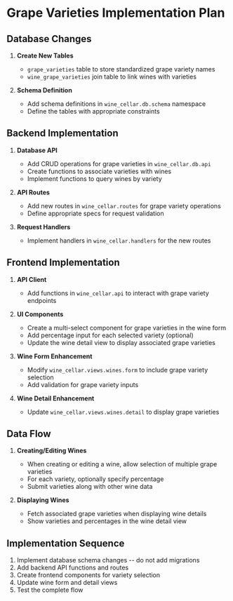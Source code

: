 # Grape Varieties Implementation Plan

## Database Changes

1. **Create New Tables**
   - `grape_varieties` table to store standardized grape variety names
   - `wine_grape_varieties` join table to link wines with varieties

2. **Schema Definition**
   - Add schema definitions in `wine_cellar.db.schema` namespace
   - Define the tables with appropriate constraints

## Backend Implementation

1. **Database API**
   - Add CRUD operations for grape varieties in `wine_cellar.db.api`
   - Create functions to associate varieties with wines
   - Implement functions to query wines by variety

2. **API Routes**
   - Add new routes in `wine_cellar.routes` for grape variety operations
   - Define appropriate specs for request validation

3. **Request Handlers**
   - Implement handlers in `wine_cellar.handlers` for the new routes

## Frontend Implementation

1. **API Client**
   - Add functions in `wine_cellar.api` to interact with grape variety endpoints

2. **UI Components**
   - Create a multi-select component for grape varieties in the wine form
   - Add percentage input for each selected variety (optional)
   - Update the wine detail view to display associated grape varieties

3. **Wine Form Enhancement**
   - Modify `wine_cellar.views.wines.form` to include grape variety selection
   - Add validation for grape variety inputs

4. **Wine Detail Enhancement**
   - Update `wine_cellar.views.wines.detail` to display grape varieties

## Data Flow

1. **Creating/Editing Wines**
   - When creating or editing a wine, allow selection of multiple grape varieties
   - For each variety, optionally specify percentage
   - Submit varieties along with other wine data

2. **Displaying Wines**
   - Fetch associated grape varieties when displaying wine details
   - Show varieties and percentages in the wine detail view

## Implementation Sequence

1. Implement database schema changes -- do not add migrations
2. Add backend API functions and routes
3. Create frontend components for variety selection
4. Update wine form and detail views
5. Test the complete flow
